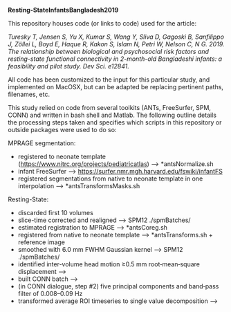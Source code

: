 **Resting-StateInfantsBangladesh2019**

This repository houses code (or links to code) used for the article:

*Turesky T, Jensen S, Yu X, Kumar S, Wang Y, Sliva D, Gagoski B, Sanfilippo J, Zöllei L, Boyd E, Haque R, Kakon S, Islam N, Petri W, Nelson C, N G. 2019. The relationship between biological and psychosocial risk factors and resting-state functional connectivity in 2-month-old Bangladeshi infants: a feasibility and pilot study. Dev Sci. e12841.*

All code has been customized to the input for this particular study, and implemented on MacOSX, but can be adapted be replacing pertinent paths, filenames, etc. 

This study relied on code from several toolkits (ANTs, FreeSurfer, SPM, CONN) and written in bash shell and Matlab. The following outline details the processing steps taken and specifies which scripts in this repository or outside packages were used to do so:

MPRAGE segmentation:
<span style="font-weight: bold; font-size:0.01em;">* bias corrected --> *N4biasCorrect.sh </span> 
* registered to neonate template (https://www.nitrc.org/projects/pediatricatlas) --> *antsNormalize.sh 
* infant FreeSurfer --> https://surfer.nmr.mgh.harvard.edu/fswiki/infantFS 
* registered segmentations from native to neonate template in one interpolation --> *antsTransformsMasks.sh


Resting-State: 
* discarded first 10 volumes 
* slice-time corrected and realigned --> SPM12 ./spmBatches/ 
* estimated registration to MPRAGE --> *antsCoreg.sh 
* registered from native to neonate template --> *antsTransforms.sh + reference image 
* smoothed with 6.0 mm FWHM Gaussian kernel --> SPM12 ./spmBatches/ 
* identified inter-volume head motion ≥0.5 mm root‐mean‐square displacement --> 
* built CONN batch --> 
* (in CONN dialogue, step #2) five principal components and band‐pass filter of 0.008–0.09 Hz 
* transformed average ROI timeseries to single value decomposition -->
